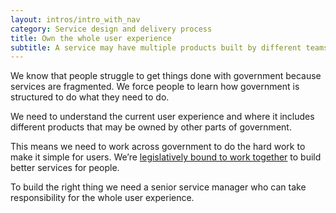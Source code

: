 ```yaml
---
layout: intros/intro_with_nav
category: Service design and delivery process
title: Own the whole user experience
subtitle: A service may have multiple products built by different teams — you need a service manager who understands and owns the whole user experience.
---
```


We know that people struggle to get things done with government because services are fragmented. We force people to learn how government is structured to do what they need to do.

We need to understand the current user experience and where it includes different products that may be owned by other parts of government.

This means we need to work across government to do the hard work to make it simple for users. We’re [legislatively bound to work together](https://www.finance.gov.au/resource-management/pgpa-act/) to build better services for people.

To build the right thing we need a senior service manager who can take responsibility for the whole user experience.
